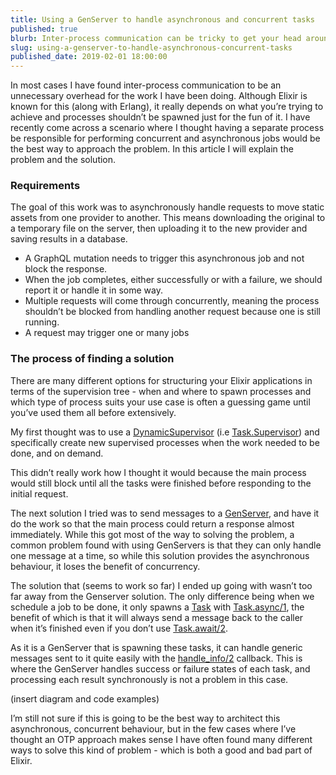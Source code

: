 ```yaml
---
title: Using a GenServer to handle asynchronous and concurrent tasks 
published: true
blurb: Inter-process communication can be tricky to get your head around. This article discusses an example of how it can be used to solve a real problem. 
slug: using-a-genserver-to-handle-asynchronous-concurrent-tasks
published_date: 2019-02-01 18:00:00
---
```


In most cases I have found inter-process communication to be an unnecessary overhead for the work I have been doing. Although Elixir is known for this (along with Erlang), it really depends on what you’re trying to achieve and processes shouldn’t be spawned just for the fun of it. I have recently come across a scenario where I thought having a separate process be responsible for performing concurrent and asynchronous jobs would be the best way to approach the problem. In this article I will explain the problem and the solution. 

### Requirements

The goal of this work was to asynchronously handle requests to move static assets from one provider to another. This means downloading the original to a temporary file on the server, then uploading it to the new provider and saving results in a database. 

- A GraphQL mutation needs to trigger this asynchronous job and not block the response. 
- When the job completes, either successfully or with a failure, we should report it or handle it in some way. 
- Multiple requests will come through concurrently, meaning the process shouldn’t be blocked from handling another request because one is still running. 
- A request may trigger one or many jobs

### The process of finding a solution

There are many different options for structuring your Elixir applications in terms of the supervision tree - when and where to spawn processes and which type of process suits your use case is often a guessing game until you’ve used them all before extensively. 

My first thought was to use a [DynamicSupervisor](https://hexdocs.pm/elixir/DynamicSupervisor.html) (i.e [Task.Supervisor](https://hexdocs.pm/elixir/Task.Supervisor.html)) and specifically create new supervised processes when the work needed to be done, and on demand.

This didn’t really work how I thought it would because the main process would still block until all the tasks were finished before responding to the initial request. 

The next solution I tried was to send messages to a [GenServer](https://hexdocs.pm/elixir/GenServer.html), and have it do the work so that the main process could return a response almost immediately. While this got most of the way to solving the problem, a common problem found with using GenServers is that they can only handle one message at a time, so while this solution provides the asynchronous behaviour, it loses the benefit of concurrency. 

The solution that (seems to work so far) I ended up going with wasn’t too far away from the Genserver solution. The only difference being when we schedule a job to be done, it only spawns a [Task](https://hexdocs.pm/elixir/Task.html) with [Task.async/1](https://hexdocs.pm/elixir/Task.html#async/1), the benefit of which is that it will always send a message back to the caller when it’s finished even if you don’t use [Task.await/2](https://hexdocs.pm/elixir/Task.html#await/2). 

As it is a GenServer that is spawning these tasks, it can handle generic messages sent to it quite easily with the [handle_info/2](https://hexdocs.pm/elixir/GenServer.html#c:handle_info/2) callback. This is where the GenServer handles success or failure states of each task, and processing each result synchronously is not a problem in this case. 

(insert diagram and code examples)

I’m still not sure if this is going to be the best way to architect this asynchronous, concurrent behaviour, but in the few cases where I’ve thought an OTP approach makes sense I have often found many different ways to solve this kind of problem - which is both a good and bad part of Elixir.


